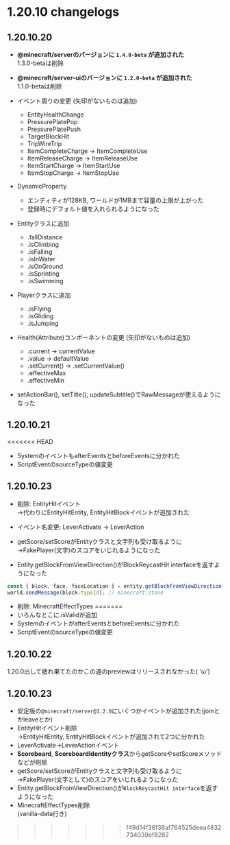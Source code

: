 # 1.20.10 changelogs
## 1.20.10.20
- **@minecraft/serverのバージョンに `1.4.0-beta` が追加された**  
1.3.0-betaは削除
- **@minecraft/server-uiのバージョンに `1.2.0-beta` が追加された**  
1.1.0-betaは削除

- イベント周りの変更 (矢印がないものは追加)
  - EntityHealthChange
  - PressurePlatePop
  - PressurePlatePush
  - TargetBlockHit
  - TripWireTrip
  - ItemCompleteCharge → ItemCompleteUse
  - ItemReleaseCharge → ItemReleaseUse
  - ItemStartCharge → ItemStartUse
  - ItemStopCharge → ItemStopUse

- DynamicProperty
  - エンティティが128KB, ワールドが1MBまで容量の上限が上がった
  - 登録時にデフォルト値を入れられるようになった

- Entityクラスに追加
  - .fallDistance
  - .isClimbing
  - .isFalling
  - .isInWater
  - .isOnGround
  - .isSprinting
  - .isSwimming

- Playerクラスに追加
  - .isFlying
  - .isGliding
  - .isJumping

- Health(Attribute)コンポーネントの変更 (矢印がないものは追加)
  - .current → currentValue
  - .value → defaultValue
  - .setCurrent() → .setCurrentValue()
  - .effectiveMax
  - .effectiveMin

- setActionBar(), setTitle(), updateSubtitle()でRawMessageが使えるようになった

## 1.20.10.21
<<<<<<< HEAD
- SystemのイベントもafterEventsとbeforeEventsに分かれた
- ScriptEventのsourceTypeの値変更

## 1.20.10.23
- 削除: EntityHitイベント  
→代わりにEntityHitEntity, EntityHitBlockイベントが追加された

- イベント名変更: LeverActivate → LeverAction

- getScore/setScoreがEntityクラスと文字列も受け取るように  
→FakePlayer(文字)のスコアをいじれるようになった

- Entity.getBlockFromViewDirection()がBlockReycastHit interfaceを返すようになった
```js
const { block, face, faceLocation } = entity.getBlockFromViewDirection({ maxDistance: 10 });
world.sendMessage(block.typeId); // minecraft:stone
```
- 削除: MinecraftEffectTypes
=======
- いろんなとこに.isValidが追加
- SystemのイベントがafterEventsとbeforeEventsに分かれた
- ScriptEventのsourceTypeの値変更

## 1.20.10.22
1.20.0出して疲れ果てたのかこの週のpreviewはリリースされなかった( 'ω')

## 1.20.10.23
- 安定版の`@minecraft/server@1.2.0`にいくつかイベントが追加された(joinとかleaveとか)
- EntityHitイベント削除  
→EntityHitEntity, EntityHitBlockイベントが追加されて2つに分かれた
- LeverActivate→LeverActionイベント
- **Scoreboard**, **ScoreboardIdentityクラス**からgetScoreやsetScoreメソッドなどが削除
- getScore/setScoreがEntityクラスと文字列も受け取るように  
→FakePlayer(文字として)のスコアをいじれるようになった
- Entity.getBlockFromViewDirection()が`BlockReycastHit interface`を返すようになった
- MinecraftEffectTypes削除  
(vanilla-data行き)
>>>>>>> f49d14f36f36af764525deea4832734039ef8282
